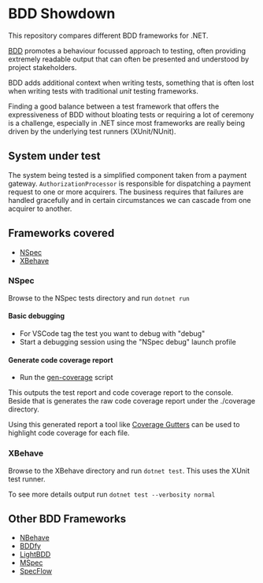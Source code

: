 # BDD Showdown

This repository compares different BDD frameworks for .NET. 

[BDD](https://docs.cucumber.io/bdd/overview/) promotes a behaviour focussed approach to testing, often providing extremely readable output that can often be presented and understood by project stakeholders.

BDD adds additional context when writing tests, something that is often lost when writing tests with traditional _unit_ testing frameworks. 

Finding a good balance between a test framework that offers the expressiveness of BDD without bloating tests or requiring a lot of ceremony is a challenge, especially in .NET since most frameworks are really being driven by the underlying test runners (XUnit/NUnit).

## System under test

The system being tested is a simplified component taken from a payment gateway. `AuthorizationProcessor` is responsible for dispatching a payment request to one or more acquirers. The business requires that failures are handled gracefully and in certain circumstances we can cascade from one acquirer to another.

## Frameworks covered

- [NSpec](http://nspec.org/)
- [XBehave](http://xbehave.github.io/)

### NSpec

Browse to the NSpec tests directory and run `dotnet run`

#### Basic debugging

- For VSCode tag the test you want to debug with "debug"
- Start a debugging session using the "NSpec debug" launch profile

#### Generate code coverage report

- Run the [gen-coverage](./gen-coverage.sh) script

This outputs the test report and code coverage report to the console. Beside that is generates the raw code coverage report under the ./coverage directory.

Using this generated report a tool like [Coverage Gutters](https://marketplace.visualstudio.com/items?itemName=ryanluker.vscode-coverage-gutters) can be used to highlight code coverage for each file.


### XBehave

Browse to the XBehave directory and run `dotnet test`. This uses the XUnit test runner. 

To see more details output run `dotnet test --verbosity normal`

## Other BDD Frameworks

- [NBehave](https://github.com/nbehave/NBehave)
- [BDDfy](https://github.com/TestStack/TestStack.BDDfy)
- [LightBDD](https://github.com/LightBDD/LightBDD)
- [MSpec](https://github.com/machine/machine.specifications)
- [SpecFlow](https://specflow.org/)
